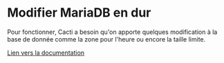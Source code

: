 # Modifier MariaDB en dur

Pour fonctionner, Cacti a besoin qu'on apporte  quelques modification à la base de donnée comme la zone pour l'heure ou encore la taille limite.

[Lien vers la documentation](https://raw.githubusercontent.com/1Tyron140/doc/main/docs/sio/cacti/cacti_modifier_mariadb_en-dur.pdf)